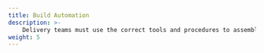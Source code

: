 ```yaml
---
title: Build Automation
description: >-
    Delivery teams must use the correct tools and procedures to assemble their deployment units.
weight: 5
---
```


